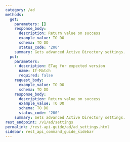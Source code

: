```yaml
---
category: /ad
methods:
  get:
    parameters: []
    response_body:
      description: Return value on success
      example_value: TO DO
      schema: TO DO
      status_code: '200'
    summary: Gets advanced Active Directory settings.
  put:
    parameters:
    - description: ETag for expected version
      name: If-Match
      required: false
    request_body:
      example_value: TO DO
      schema: TO DO
    response_body:
      description: Return value on success
      example_value: TO DO
      schema: TO DO
      status_code: '200'
    summary: Sets advanced Active Directory settings.
rest_endpoint: /v1/ad/settings
permalink: /rest-api-guide/ad/ad_settings.html
sidebar: rest_api_command_guide_sidebar
---
```

